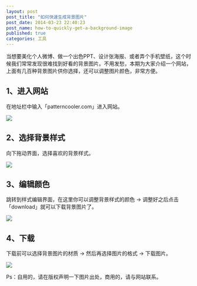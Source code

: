 ```yaml
---
layout: post
post_title: "如何快速生成背景图片"
post_date: 2014-03-23 22:40:23
post_name: how-to-quickly-get-a-background-image
published: true
categories: 工具
---
```


当想要美化个人微博、做一个出色PPT、设计张海报、或者弄个手机壁纸，这个时候我们常常发现很难找到好看的背景图片。不用发愁，本期为大家介绍一个网站，上面有几百种背景图片供你选择，还可以调整图片颜色，非常方便。

## **1、进入网站**

在地址栏中输入「patterncooler.com」进入网站。

![](http://mmbiz.qpic.cn/mmbiz/z3T1vlHdIX8sic0HVlNUSBZSyXic3AusiaRup4wNUCqHxMPr0iblC6bOFn6q97vgX1jBjj79JEKsibjmHC8tLrjbGRg/0)

## **2、选择背景样式**

向下拖动界面，选择喜欢的背景样式。

![](http://mmbiz.qpic.cn/mmbiz/z3T1vlHdIX8sic0HVlNUSBZSyXic3AusiaRbzt2DgozFHKETSkbTQUcsFBjFXcJbiaR8fEtKMd72CpmTeA3GZz2fDg/0)

## **3、编辑颜色**

跳转到样式编辑界面，在这里你可以调整背景样式的颜色 -&gt; 调整好之后点击「download」就可以下载背景图片了。

![](http://mmbiz.qpic.cn/mmbiz/z3T1vlHdIX8sic0HVlNUSBZSyXic3AusiaRKW4upMlot3z2GSDdySghOfPyLr50o7FD9WlzYmZ924wYPlhlUFShcw/0)

## **4、下载**

下载前可以选择背景图片的材质 -&gt; 然后再选择图片的格式 -&gt; 下载图片。

![](http://mmbiz.qpic.cn/mmbiz/z3T1vlHdIX8sic0HVlNUSBZSyXic3AusiaRXEmkZicosBnDvKtYSYx6b4MUtyZdLowRFRTNBbcOj4sbkuIbnicWUJ0g/0)

Ps：自用的，请在版权声明一下图片出处，商用的，请与网站联系。


